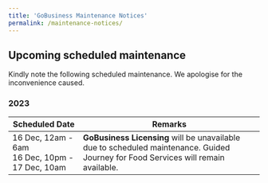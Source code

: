 ```yaml
---
title: 'GoBusiness Maintenance Notices'
permalink: /maintenance-notices/
---
```


## Upcoming scheduled maintenance

Kindly note the following scheduled maintenance. We apologise for the inconvenience caused.

### 2023 

| **Scheduled Date** | **Remarks** |  
|  -----------   | ---------------- |
| 16 Dec, 12am - 6am<br> 16 Dec, 10pm - 17 Dec, 10am | **GoBusiness Licensing** will be unavailable due to scheduled maintenance. Guided Journey for Food Services will remain available. |


<script src="/jquery/jquery.min.js"></script>
<script src="/jquery/resize-tables.js"></script>
